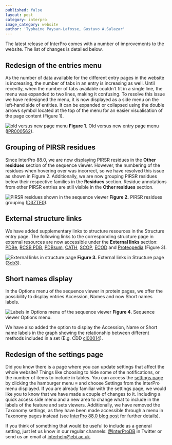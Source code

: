 ```yaml
---
published: false
layout: post
category: interpro
image_category: website
author: 'Typhaine Paysan-Lafosse, Gustavo A.Salazar'
---
```

The latest release of InterPro comes with a number of improvements to the website. The list of changes is detailed below.

## Redesign of the entries menu

As the number of data available for the different entry pages in the website is increasing, the number of tabs in an entry is increasing as well. Until recently, when the number of tabs available couldn’t fit in a single line, the menu was expanded to two lines, making it confusing. To resolve this issue we have redesigned the menu, it is now displayed as a side menu on the left-hand side of entities. It can be expanded or collapsed using the double arrows symbol located at the top of the menu for an easier visualisation of the page content (Figure 1).

![old versus new page menu]({{site.baseurl}}/assets/media/images/posts/new_menu.png)
**Figure 1.** Old versus new entry page menu ([IPR000562](https://www.ebi.ac.uk/interpro/entry/InterPro/IPR000562/)).


## Grouping of PIRSR residues
Since InterPro 88.0, we are now displaying PIRSR residues in the **Other residues** section of the sequence viewer. However, the numbering of the residues when hovering over was incorrect, so we have resolved this issue as shown in Figure 2. Additionally, we are now grouping PIRSR residues below their respective families in the **Residues** section. Residue annotations from other PIRSR entries are still visible in the **Other residues** section.

![PIRSR residues shown in the sequence viewer]({{site.baseurl}}/assets/media/images/posts/pirsr_residue.png)
**Figure 2.** PIRSR residues grouping ([D3ZTE0](https://www.ebi.ac.uk/interpro/protein/UniProt/D3ZTE0/)).

## External structure links
We have added supplementary links to structure resources in the Structure entry page.
The following links to the corresponding structure page in external resources are now accessible under the **External links** section: [PDBe](https://www.ebi.ac.uk/pdbe/), [RCSB PDB](https://www.rcsb.org/), [PDBsum](http://www.ebi.ac.uk/thornton-srv/databases/pdbsum/), [CATH](https://cath-org.co.uk/), [SCOP](https://scop.mrc-lmb.cam.ac.uk/), [ECOD](http://prodata.swmed.edu/ecod/) and [Proteopedia](https://proteopedia.org/wiki/index.php/Main_Page) (Figure 3).

![External links in structure page]({{site.baseurl}}/assets/media/images/posts/external_structure_links.png)
**Figure 3.** External links in Structure page ([3cb3](https://www.ebi.ac.uk/interpro/structure/PDB/3cb3/)).

## Short names display
In the Options menu of the sequence viewer in protein pages, we offer the possibility to display entries Accession, Names and now Short names labels.

![Labels in Options menu of the sequence viewer]({{site.baseurl}}/assets/media/images/posts/protein_viewer_labels.png)
**Figure 4.** Sequence viewer Options menu.

We have also added the option to display the Accession, Name or Short name labels in the graph showing the relationship between different methods included in a set (E.g. CDD [cl00014](https://wwwdev.ebi.ac.uk/interpro/set/cdd/cl00014/#table)).

## Redesign of the settings page
Did you know there is a page where you can update settings that affect the whole website? Things like choosing to hide some of the notifications, or the number of items to include in tables. You can access the [settings page](https://www.ebi.ac.uk/interpro/settings/) by clicking the hamburger menu ≡ and choose Settings from the InterPro menu displayed.
If you are already familiar with the settings page, we would like you to know that we have made a couple of changes to it. Including a quick access side menu and a new area to change what to include in the labels of the feature and sets viewers. Additionally, we have removed the Taxonomy settings, as they have been made accessible through a menu in Taxonomy pages instead (see [InterPro 88.0 blog post](https://proteinswebteam.github.io/interpro-blog/2022/03/11/InterPro-88.0-new-features-and-improvements/) for further details).

If you think of something that would be useful to include as a general setting, just let us know in our regular channels: [@InterProDB](https://twitter.com/InterProDB) in Twitter or send us an email at [interhelp@ebi.ac.uk](interhelp@ebi.ac.uk).
